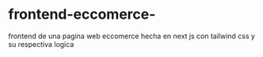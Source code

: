 # frontend-eccomerce-
frontend de una pagina web eccomerce hecha en next js con tailwind css y su respectiva logica
